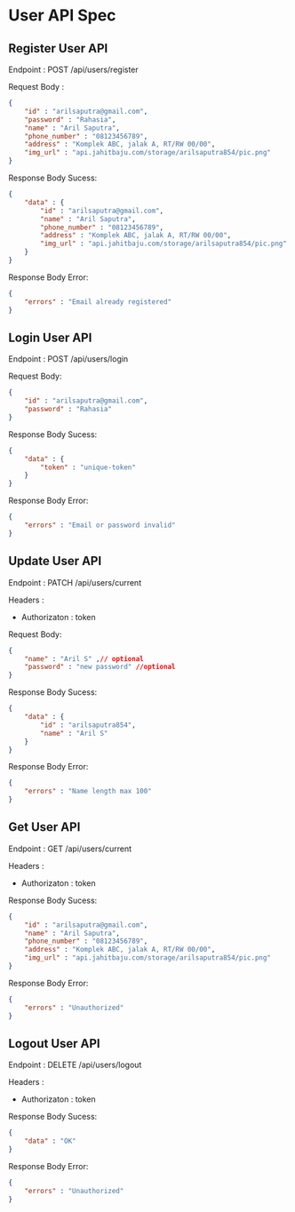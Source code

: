 # User API Spec

## Register User API
Endpoint : POST /api/users/register

Request Body :
```json
{
    "id" : "arilsaputra@gmail.com",
    "password" : "Rahasia",
    "name" : "Aril Saputra",
    "phone_number" : "08123456789",
    "address" : "Komplek ABC, jalak A, RT/RW 00/00",
    "img_url" : "api.jahitbaju.com/storage/arilsaputra854/pic.png"
}
```

Response Body Sucess:
```json
{
    "data" : {
        "id" : "arilsaputra@gmail.com",
        "name" : "Aril Saputra",
        "phone_number" : "08123456789",
        "address" : "Komplek ABC, jalak A, RT/RW 00/00",
        "img_url" : "api.jahitbaju.com/storage/arilsaputra854/pic.png"
    }
}
```


Response Body Error:
```json
{
    "errors" : "Email already registered"
}
```

## Login User API
Endpoint : POST /api/users/login


Request Body:
```json
{
    "id" : "arilsaputra@gmail.com",
    "password" : "Rahasia"
}
```


Response Body Sucess:
```json
{
    "data" : {
        "token" : "unique-token"
    }
}
```


Response Body Error:
```json
{
    "errors" : "Email or password invalid"
}
```

## Update User API
Endpoint : PATCH /api/users/current

Headers : 
- Authorizaton : token

Request Body:
```json
{
    "name" : "Aril S" ,// optional
    "password" : "new password" //optional
}
```


Response Body Sucess:
```json
{
    "data" : {
        "id" : "arilsaputra854",
        "name" : "Aril S"
    }
}
```


Response Body Error:
```json
{
    "errors" : "Name length max 100"
}
```

## Get User API
Endpoint : GET /api/users/current

Headers : 
- Authorizaton : token


Response Body Sucess:
```json
{
    "id" : "arilsaputra@gmail.com",
    "name" : "Aril Saputra",
    "phone_number" : "08123456789",
    "address" : "Komplek ABC, jalak A, RT/RW 00/00",
    "img_url" : "api.jahitbaju.com/storage/arilsaputra854/pic.png"
}
```

Response Body Error:
```json
{
    "errors" : "Unauthorized"
}
```


## Logout User API
Endpoint : DELETE /api/users/logout

Headers : 
- Authorizaton : token


Response Body Sucess:
```json
{
    "data" : "OK"
}
```

Response Body Error:
```json
{
    "errors" : "Unauthorized"
}
```